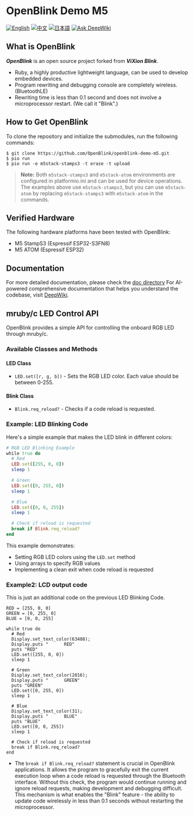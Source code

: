 # OpenBlink Demo M5

[![English](https://img.shields.io/badge/language-English-blue.svg)](README.md)
[![中文](https://img.shields.io/badge/language-中文-red.svg)](README.zh-CN.md)
[![日本語](https://img.shields.io/badge/language-日本語-green.svg)](README.ja.md)
[![Ask DeepWiki](https://deepwiki.com/badge.svg)](https://deepwiki.com/OpenBlink/openblink-demo-m5)

## What is OpenBlink

**_OpenBlink_** is an open source project forked from **_ViXion Blink_**.

- Ruby, a highly productive lightweight language, can be used to develop embedded devices.
- Program rewriting and debugging console are completely wireless. (BluetoothLE)
- Rewriting time is less than 0.1 second and does not involve a microprocessor restart. (We call it "Blink".)

## How to Get OpenBlink

To clone the repository and initialize the submodules, run the following commands:

```console
$ git clone https://github.com/OpenBlink/openblink-demo-m5.git
$ pio run
$ pio run -e m5stack-stamps3 -t erase -t upload
```

> **Note:** Both `m5stack-stamps3` and `m5stack-atom` environments are configured in platformio.ini and can be used for device operations. The examples above use `m5stack-stamps3`, but you can use `m5stack-atom` by replacing `m5stack-stamps3` with `m5stack-atom` in the commands.


## Verified Hardware

The following hardware platforms have been tested with OpenBlink:

- M5 StampS3 (Espressif ESP32-S3FN8)
- M5 ATOM (Espressif ESP32)

## Documentation

For more detailed documentation, please check the [doc directory](./doc)
For AI-powered comprehensive documentation that helps you understand the codebase, visit [DeepWiki](https://deepwiki.com/OpenBlink/openblink-demo-m5).

## mruby/c LED Control API

OpenBlink provides a simple API for controlling the onboard RGB LED through mruby/c.

### Available Classes and Methods

#### LED Class

- `LED.set([r, g, b])` - Sets the RGB LED color. Each value should be between 0-255.

#### Blink Class

- `Blink.req_reload?` - Checks if a code reload is requested.

### Example: LED Blinking Code

Here's a simple example that makes the LED blink in different colors:

```ruby
# RGB LED Blinking Example
while true do
  # Red
  LED.set([255, 0, 0])
  sleep 1

  # Green
  LED.set([0, 255, 0])
  sleep 1

  # Blue
  LED.set([0, 0, 255])
  sleep 1

  # Check if reload is requested
  break if Blink.req_reload?
end
```

This example demonstrates:

- Setting RGB LED colors using the `LED.set` method
- Using arrays to specify RGB values
- Implementing a clean exit when code reload is requested

### Example2: LCD output code
This is just an additional code on the previous LED Blinking Code.
```
RED = [255, 0, 0]
GREEN = [0, 255, 0]
BLUE = [0, 0, 255]

while true do
  # Red
  Display.set_text_color(63488);
  Display.puts "      RED"
  puts "RED"
  LED.set([255, 0, 0])
  sleep 1
  
  # Green
  Display.set_text_color(2016);
  Display.puts "      GREEN"
  puts "GREEN"
  LED.set([0, 255, 0])
  sleep 1
  
  # Blue
  Display.set_text_color(31);
  Display.puts "      BLUE"
  puts "BLUE"
  LED.set([0, 0, 255])
  sleep 1
  
  # Check if reload is requested
  break if Blink.req_reload?
end
```
- The `break if Blink.req_reload?` statement is crucial in OpenBlink applications. It allows the program to gracefully exit the current execution loop when a code reload is requested through the Bluetooth interface. Without this check, the program would continue running and ignore reload requests, making development and debugging difficult. This mechanism is what enables the "Blink" feature - the ability to update code wirelessly in less than 0.1 seconds without restarting the microprocessor.
